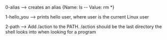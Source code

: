 0-alias --> creates an alias {Name: ls -- Value: rm *}


1-hello_you --> prints hello user, where user is the current Linux user


2-path --> Add /action to the PATH. /action should be the last directory the shell looks into when looking for a program


